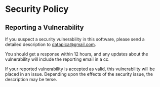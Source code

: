 # Security Policy

## Reporting a Vulnerability

If you suspect a security vulnerability in this software, please send a detailed description to datapica@gmail.com.

You should get a response within 12 hours, and any updates about the vulnerability will include the reporting email in a cc.

If your reported vulnerability is accepted as valid, this vulnerability will be placed in an issue. Depending upon the effects of the security issue, the description may be terse.
